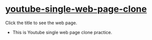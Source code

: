 # [youtube-single-web-page-clone](https://idminalee.github.io/youtube-single-web-page-clone/)
Click the title to see the web page.


* This is Youtube single web page clone practice.
